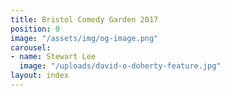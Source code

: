```yaml
---
title: Bristol Comedy Garden 2017
position: 0
image: "/assets/img/og-image.png"
carousel:
- name: Stewart Lee
  image: "/uploads/david-o-doherty-feature.jpg"
layout: index
---
```


